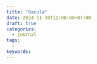 ```yaml
---
title: "Bacula"
date: 2024-11-30T12:00:00+07:00
draft: true
categories:
  - journal
tags:
  - 
keywords:
---
```

## 
### 
